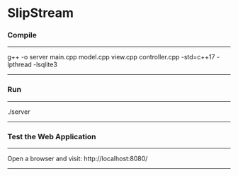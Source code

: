 # SlipStream


### Compile
-------
g++ -o server main.cpp model.cpp view.cpp controller.cpp -std=c++17 -lpthread -lsqlite3

********************************************************************************************************

### Run
----
./server

********************************************************************************************************

### Test the Web Application
-------------------------
Open a browser and visit: http://localhost:8080/

********************************************************************************************************